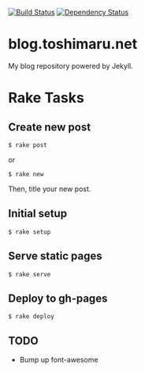 [![Build Status](https://travis-ci.org/toshimaru/blog.toshimaru.net.png?branch=master)](https://travis-ci.org/toshimaru/blog.toshimaru.net)
[![Dependency Status](https://gemnasium.com/toshimaru/blog.toshimaru.net.svg)](https://gemnasium.com/toshimaru/blog.toshimaru.net)

# blog.toshimaru.net

My blog repository powered by Jekyll.

# Rake Tasks

## Create new post

    $ rake post

or

    $ rake new

Then, title your new post.

## Initial setup

    $ rake setup

## Serve static pages

    $ rake serve

## Deploy to gh-pages

    $ rake deploy

## TODO
* Bump up font-awesome

